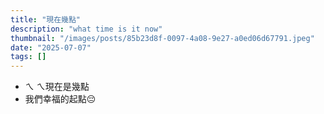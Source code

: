 ```yaml
---
title: "現在幾點"
description: "what time is it now"
thumbnail: "/images/posts/85b23d8f-0097-4a08-9e27-a0ed06d67791.jpeg"
date: "2025-07-07"
tags: []
---
```

- ㄟ ㄟ現在是幾點
- 我們幸福的起點😔
